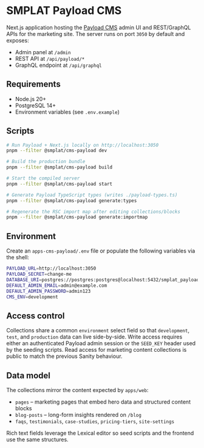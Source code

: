 # SMPLAT Payload CMS

Next.js application hosting the [Payload CMS](https://payloadcms.com) admin UI and REST/GraphQL APIs for the marketing site.
The server runs on port `3050` by default and exposes:

- Admin panel at `/admin`
- REST API at `/api/payload/*`
- GraphQL endpoint at `/api/graphql`

## Requirements

- Node.js 20+
- PostgreSQL 14+
- Environment variables (see `.env.example`)

## Scripts

```bash
# Run Payload + Next.js locally on http://localhost:3050
pnpm --filter @smplat/cms-payload dev

# Build the production bundle
pnpm --filter @smplat/cms-payload build

# Start the compiled server
pnpm --filter @smplat/cms-payload start

# Generate Payload TypeScript types (writes ./payload-types.ts)
pnpm --filter @smplat/cms-payload generate:types

# Regenerate the RSC import map after editing collections/blocks
pnpm --filter @smplat/cms-payload generate:importmap
```

## Environment

Create an `apps-cms-payload/.env` file or populate the following variables via the shell:

```bash
PAYLOAD_URL=http://localhost:3050
PAYLOAD_SECRET=change-me
DATABASE_URI=postgres://postgres:postgres@localhost:5432/smplat_payload
DEFAULT_ADMIN_EMAIL=admin@example.com
DEFAULT_ADMIN_PASSWORD=admin123
CMS_ENV=development
```

## Access control

Collections share a common `environment` select field so that `development`, `test`, and `production` data can live side-by-side.
Write access requires either an authenticated Payload admin session or the `SEED_KEY` header used by the seeding scripts. Read
access for marketing content collections is public to match the previous Sanity behaviour.

## Data model

The collections mirror the content expected by `apps/web`:

- `pages` – marketing pages that embed hero data and structured content blocks
- `blog-posts` – long-form insights rendered on `/blog`
- `faqs`, `testimonials`, `case-studies`, `pricing-tiers`, `site-settings`

Rich text fields leverage the Lexical editor so seed scripts and the frontend use the same structures.
